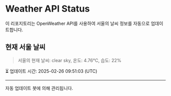 
# Weather API Status

이 리포지토리는 OpenWeather API를 사용하여 서울의 날씨 정보를 자동으로 업데이트합니다.

## 현재 서울 날씨
> 서울의 현재 날씨: clear sky, 온도: 4.76°C, 습도: 22%

⏳ 업데이트 시간: 2025-02-26 09:51:03 (UTC)

---
자동 업데이트 봇에 의해 관리됩니다.
